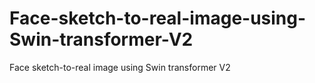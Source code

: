 # Face-sketch-to-real-image-using-Swin-transformer-V2
Face sketch-to-real image using Swin transformer V2 
